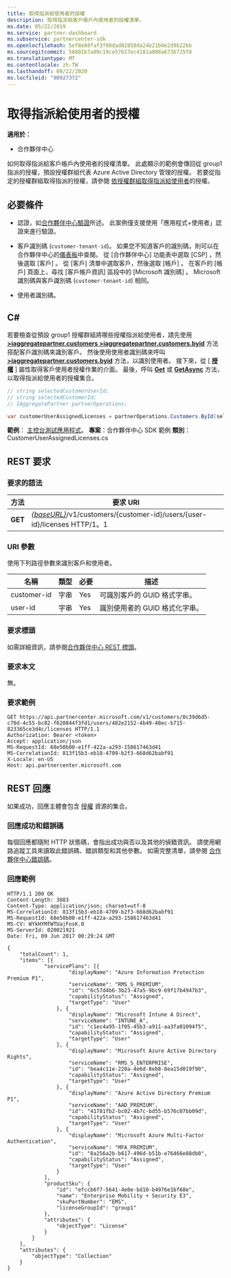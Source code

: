 ```yaml
---
title: 取得指派給使用者的授權
description: 取得指派給客戶帳戶內使用者的授權清單。
ms.date: 05/22/2019
ms.service: partner-dashboard
ms.subservice: partnercenter-sdk
ms.openlocfilehash: 5ef8e88faf3f08dad02850da24b21b0e2d9b22bb
ms.sourcegitcommit: 58801b7a09c19ce57617ec4181a008a673b725f0
ms.translationtype: MT
ms.contentlocale: zh-TW
ms.lasthandoff: 09/22/2020
ms.locfileid: "90927372"
---
```

# <a name="get-licenses-assigned-to-a-user"></a>取得指派給使用者的授權

**適用於：**

- 合作夥伴中心

如何取得指派給客戶帳戶內使用者的授權清單。 此處顯示的範例會傳回從 group1 指派的授權，預設授權群組代表 Azure Active Directory 管理的授權。 若要從指定的授權群組取得指派的授權，請參閱 [依授權群組取得指派給使用者](get-licenses-assigned-to-a-user-by-license-group.md)的授權。

## <a name="prerequisites"></a>必要條件

- 認證，如[合作夥伴中心驗證](partner-center-authentication.md)所述。 此案例僅支援使用「應用程式+使用者」認證來進行驗證。

- 客戶識別碼 (`customer-tenant-id`)。 如果您不知道客戶的識別碼，則可以在合作夥伴中心的[儀表板](https://partner.microsoft.com/dashboard)中查閱。 從 [合作夥伴中心] 功能表中選取 [CSP]  ，然後選取 [客戶]  。 從 [客戶] 清單中選取客戶，然後選取 [帳戶]  。 在客戶的 [帳戶] 頁面上，尋找 [客戶帳戶資訊]  區段中的 [Microsoft 識別碼]  。 Microsoft 識別碼與客戶識別碼 (`customer-tenant-id`) 相同。

- 使用者識別碼。

## <a name="c"></a>C\#

若要檢查從預設 group1 授權群組將哪些授權指派給使用者，請先使用 [**>iaggregatepartner.customers >iaggregatepartner.customers.byid**](/dotnet/api/microsoft.store.partnercenter.customers.icustomercollection.byid) 方法搭配客戶識別碼來識別客戶。 然後使用使用者識別碼來呼叫 [**>iaggregatepartner.customers.byid**](/dotnet/api/microsoft.store.partnercenter.customerusers.icustomerusercollection.byid) 方法，以識別使用者。 接下來，從 [ [**授權**](/dotnet/api/microsoft.store.partnercenter.customerusers.icustomeruser.licenses) ] 屬性取得客戶使用者授權作業的介面。 最後，呼叫 [**Get**](/dotnet/api/microsoft.store.partnercenter.customerusers.icustomeruserlicensecollection.get) 或 [**GetAsync**](/dotnet/api/microsoft.store.partnercenter.customerusers.icustomeruserlicensecollection.getasync) 方法，以取得指派給使用者的授權集合。

``` csharp
// string selectedCustomerUserId;
// string selectedCustomerId;
// IAggregatePartner partnerOperations;

var customerUserAssignedLicenses = partnerOperations.Customers.ById(selectedCustomerId).Users.ById(selectedCustomerUserId).Licenses.Get();
```

**範例**： [主控台測試應用程式](console-test-app.md)。 **專案**：合作夥伴中心 SDK 範例 **類別**： CustomerUserAssignedLicenses.cs

## <a name="rest-request"></a>REST 要求

### <a name="request-syntax"></a>要求的語法

| 方法  | 要求 URI                                                                                              |
|---------|----------------------------------------------------------------------------------------------------------|
| **GET** | [*{baseURL}*](partner-center-rest-urls.md)/v1/customers/{customer-id}/users/{user-id}/licenses HTTP/1。1 |

### <a name="uri-parameter"></a>URI 參數

使用下列路徑參數來識別客戶和使用者。

| 名稱        | 類型   | 必要 | 描述                                           |
|-------------|--------|----------|-------------------------------------------------------|
| customer-id | 字串 | Yes      | 可識別客戶的 GUID 格式字串。 |
| user-id     | 字串 | Yes      | 識別使用者的 GUID 格式化字串。     |

### <a name="request-headers"></a>要求標頭

如需詳細資訊，請參閱[合作夥伴中心 REST 標頭](headers.md)。

### <a name="request-body"></a>要求本文

無。

### <a name="request-example"></a>要求範例

```http
GET https://api.partnercenter.microsoft.com/v1/customers/0c39d6d5-c70d-4c55-bc02-f620844f3fd1/users/482e2152-4b49-48ec-b715-823365ce3d4c/licenses HTTP/1.1
Authorization: Bearer <token>
Accept: application/json
MS-RequestId: 68e50b00-e1ff-422a-a293-158617463d41
MS-CorrelationId: 813f15b3-eb18-4709-b2f3-668d62babf91
X-Locale: en-US
Host: api.partnercenter.microsoft.com
```

## <a name="rest-response"></a>REST 回應

如果成功，回應主體會包含 [授權](license-resources.md#license) 資源的集合。

### <a name="response-success-and-error-codes"></a>回應成功和錯誤碼

每個回應都隨附 HTTP 狀態碼，會指出成功與否以及其他的偵錯資訊。 請使用網路追蹤工具來讀取此錯誤碼、錯誤類型和其他參數。 如需完整清單，請參閱 [合作夥伴中心錯誤碼](error-codes.md)。

### <a name="response-example"></a>回應範例

```http
HTTP/1.1 200 OK
Content-Length: 3883
Content-Type: application/json; charset=utf-8
MS-CorrelationId: 813f15b3-eb18-4709-b2f3-668d62babf91
MS-RequestId: 68e50b00-e1ff-422a-a293-158617463d41
MS-CV: WYkHYMfWTUajFosK.0
MS-ServerId: 020021921
Date: Fri, 09 Jun 2017 00:29:24 GMT

{
    "totalCount": 1,
    "items": [{
            "servicePlans": [{
                    "displayName": "Azure Information Protection Premium P1",
                    "serviceName": "RMS_S_PREMIUM",
                    "id": "6c57d4b6-3b23-47a5-9bc9-69f17b4947b3",
                    "capabilityStatus": "Assigned",
                    "targetType": "User"
                }, {
                    "displayName": "Microsoft Intune A Direct",
                    "serviceName": "INTUNE_A",
                    "id": "c1ec4a95-1f05-45b3-a911-aa3fa01094f5",
                    "capabilityStatus": "Assigned",
                    "targetType": "User"
                }, {
                    "displayName": "Microsoft Azure Active Directory Rights",
                    "serviceName": "RMS_S_ENTERPRISE",
                    "id": "bea4c11e-220a-4e6d-8eb8-8ea15d019f90",
                    "capabilityStatus": "Assigned",
                    "targetType": "User"
                }, {
                    "displayName": "Azure Active Directory Premium P1",
                    "serviceName": "AAD_PREMIUM",
                    "id": "41781fb2-bc02-4b7c-bd55-b576c07bb09d",
                    "capabilityStatus": "Assigned",
                    "targetType": "User"
                }, {
                    "displayName": "Microsoft Azure Multi-Factor Authentication",
                    "serviceName": "MFA_PREMIUM",
                    "id": "8a256a2b-b617-496d-b51b-e76466e88db0",
                    "capabilityStatus": "Assigned",
                    "targetType": "User"
                }
            ],
            "productSku": {
                "id": "efccb6f7-5641-4e0e-bd10-b4976e1bf68e",
                "name": "Enterprise Mobility + Security E3",
                "skuPartNumber": "EMS",
                "licenseGroupId": "group1"
            },
            "attributes": {
                "objectType": "License"
            }
        }
    ],
    "attributes": {
        "objectType": "Collection"
    }
}
```